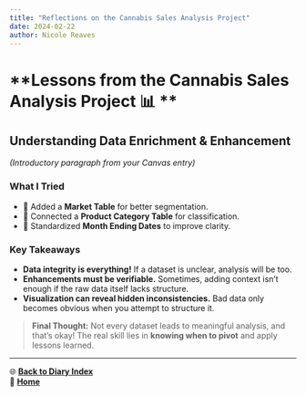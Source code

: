 ```yaml
---
title: "Reflections on the Cannabis Sales Analysis Project"
date: 2024-02-22
author: Nicole Reaves
---
```


# **Lessons from the Cannabis Sales Analysis Project 📊 **

## **Understanding Data Enrichment & Enhancement**
*(Introductory paragraph from your Canvas entry)*

### **What I Tried**
- 🔹 Added a **Market Table** for better segmentation.
- 🔹 Connected a **Product Category Table** for classification.
- 🔹 Standardized **Month Ending Dates** to improve clarity.

### **Key Takeaways**
-  **Data integrity is everything!** If a dataset is unclear, analysis will be too.
-  **Enhancements must be verifiable.** Sometimes, adding context isn’t enough if the raw data itself lacks structure.
-  **Visualization can reveal hidden inconsistencies.** Bad data only becomes obvious when you attempt to structure it.

> **Final Thought:** Not every dataset leads to meaningful analysis, and that’s okay! The real skill lies in **knowing when to pivot** and apply lessons learned.

---
🌐 **[Back to Diary Index](README.md)**  
🔗 **[Home](../index.html)**
